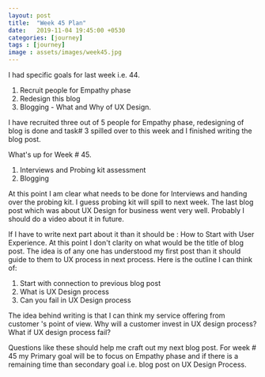 ```yaml
---
layout: post
title:  "Week 45 Plan"
date:   2019-11-04 19:45:00 +0530
categories: [journey]
tags : [journey]
image : assets/images/week45.jpg
---
```


I had specific goals for last week i.e. 44. 

1. Recruit people for Empathy phase
2. Redesign this blog
3. Blogging - What and Why of UX Design.

I have recruited three out of 5 people for Empathy phase, redesigning of blog is done and task# 3 spilled over to this week and I finished writing the blog post.  

What's up for Week # 45.

1. Interviews and Probing kit assessment
2. Blogging 

At this point I am clear what needs to be done for Interviews and handing over the probing kit.  I guess probing kit will spill to next week.  The last blog post which was about UX Design for business went very well.  Probably I should do a video about it in future.  

If I have to write next part about it than it should be :  How to Start with User Experience.  At this point I don't clarity on what would be the title of blog post.   The idea is of any one has understood my first post than it should guide to them to UX process in next process.  Here is the outline I can think of:

1. Start with connection to previous blog post 
2. What is UX Design process
3. Can you fail in UX Design process

The idea behind writing is that I can think my service offering from customer 's point of view.  Why will a customer invest in UX design process? What if UX design process fail? 

Questions like these should help me craft out my next blog post. For week # 45 my Primary goal will be to focus on Empathy phase and if there is a remaining time than secondary goal i.e. blog post on UX Design Process.  